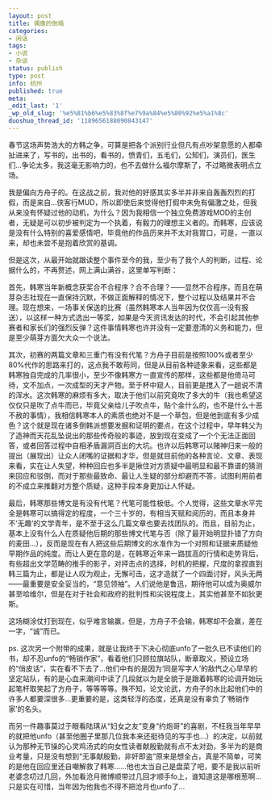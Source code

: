 ```yaml
---
layout: post
title: 偶像的倒塌
categories:
- 闲话
tags:
- 小说
- 杂谈
status: publish
type: post
info: 杭州
published: true
meta:
_edit_last: '1'
_wp_old_slug: '%e5%81%b6%e5%83%8f%e7%9a%84%e5%80%92%e5%a1%8c'
duoshuo_thread_id: '1189656188090843147'
---
```

春节这场声势浩大的方韩之争，可算是把各个派别行业但凡有点吵架意愿的人都牵扯进来了，写书的，出书的，看书的，愤青们，五毛们，公知们，演员们，医生们…争论太多，我这毫无影响力的，也不去做什么福尔摩斯了，不过略微表明点立场。

我是偏向方舟子的。在这战之前，我对他的好感其实多半并非来自轰轰烈烈的打假，而是来自…侠客行MUD，所以即使后来觉得他打假中未免有偏激之处，但我从来没有怀疑过他的动机，为什么？因为我相信一个独立免费游戏MOD的主创者，无疑是可以初步被判定为一个执着，有毅力的理想主义者的。而韩寒，应该说是没有什么特别的喜爱感情吧，毕竟他的作品历来并不太对我胃口，可是，一直以来，却也未尝不是抱着欣赏的基调。

但是这次，从最开始就跟读整个事件至今的我，至少有了我个人的判断，过程、论据什么的，不再赘述，网上满山满谷，这里单写判断：

首先，韩寒当年新概念获奖合不合程序？合不合理？——显然不合程序，而且在萌芽杂志社现在一直保持沉默，不做正面解释的情况下，整个过程以及结果并不合理。现在想来，一场事关保送的比赛（虽然韩寒本人当年因为仅仅高一没有报送），以这样一种方式选出一等奖，如果是今天资讯发达的时代，不会引起其他参赛者和家长们的强烈反弹？这件事情韩寒也许并没有一定要澄清的义务和能力，但是至少萌芽方面欠大众一个说法。

其次，初赛的两篇文章和三重门有没有代笔？方舟子目前是按照100%或者至少80%代作的思路来打的，这点我不敢苟同，但是从目前各种迹象来看，这些都是韩寒独自完成的几率很小，至少不像韩寒方一直宣传的那样，这些都是他倚马可待，文不加点，一次成型的天才产物。至于杯中窥人，目前更是搅入了一趟说不清的浑水。这次韩寒的麻烦有多大，取决于他们以前究竟吹了多大的牛（我也希望这仅仅只是吹了点牛而已，毕竟父亲给儿子吹点牛，贴个金什么的，也不是什么十恶不赦的事情），我相信韩寒本人的素质也绝对不是一个草包，但是他到底有多少成色？这个就是现在诸多倒韩派想要发掘和证明的要点，在这个过程中，早年韩父为了造神而天花乱坠说出的那些传奇般的事迹，放到现在变成了一个个无法正面回答，或者回答过程中自相矛盾漏洞百出的大坑。也许以后韩寒可以赌神归来一般的提出（展现出）让众人闭嘴的证据和才华，但是就目前他的各种言论、文章、表现来看，实在让人失望，种种回应也多半是揪住对方质疑中最明显和最不靠谱的猜测来回应和驳倒，而对于那些最致命、最让人生疑的部分却避而不答，试图利用前者的不成立来推翻对方整个质疑，这种手段本身更加让人怀疑。

最后，韩寒那些博文是有没有代笔？代笔可能性极低。个人觉得，这些文章水平完全是韩寒可以搞得定的程度，一个三十岁的，有相当天赋和阅历的，而且本身并不‘无趣’的文学青年，是不至于这么几篇文章也要去找团队的。而且，目前为止，基本上没有什么人在质疑他后期的那些博文代笔与否（除了最开始明显扑错了方向的麦田…），反而是现在有人把这些后期博文的水准作为一个对照和证据来质疑他早期作品的纯度。而让人更在意的是，在韩寒近年来一路拔高的行情和走势背后，有些超出文学范畴的推手的影子，对抨击点的选择，时机的把握，尺度的拿捏直到韩三篇为止，都是让人叹为观止，无懈可击，这才造就了一个四面讨好，风头无两——最重要是安全妥当的，“意见领袖”。人们说他是鲁迅，期待他可以成为奥威尔甚至哈维尔，但是在对于社会和政府的批判性和尖锐程度上，其实他甚至不如狄更斯。

这场糊涂仗打到现在，似乎难言输赢，但是，方舟子不会输，韩寒却不会赢，差在一字，“诚”而已。

ps. 这次另一个附带的成果，就是让我终于下决心彻底unfo了一批久已不读他们的书，却不忍unfo的“畅销作家”，看着他们只顾拉旗站队，断章取义，预设立场的“俏皮话”，实在看不下去了…他们中有的是因为‘同是写字人’的敌忾之心早早的坚定站队，有的是心血来潮间中读了几段就以为是全貌于是跟着韩寒的论调开始玩起笔杆取笑起了方舟子，等等等等。殊不知，论文论武，方舟子的水比起他们中的许多人都要深很多…更重要的是，这类轻浮的态度，还真是没有辜负了‘畅销作家’的名头。

而另一件趣事莫过于眼看陆琪从“妇女之友”变身“约炮哥”的喜剧，不枉我当年早早的就把他unfo（甚至他圈子里那几位我本来还挺待见的写手也…）的决定，以前就认为那种无节操的心灵鸡汤式的向女性读者献殷勤就有点不太对劲，多半为的是商业考量，只是没有想到“无事献殷勤，非奸即盗”原来是想全占，真是不简单，可笑的是他在回应里还自嘲解救了韩寒……他也太当自己是盘菜了吧，要不是我以前听老婆念叨过几回，外加看沧月微博顺带过几回才顺手fo上，谁知道这是哪根葱啊…只是实在可惜，当年因为他我也不得不把沧月也unfo了…
